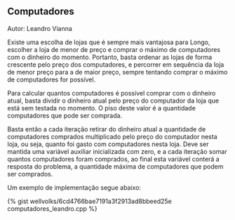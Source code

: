 ## Computadores
<div id="computadores"></div>

Autor: Leandro Vianna

Existe uma escolha de lojas que é sempre mais vantajosa para Longo, escolher a loja de menor de preço e comprar o máximo de computadores com o dinheiro do momento. Portanto, basta ordenar as lojas de forma crescente pelo preço dos computadores, e percorrer em sequência da loja de menor preço para a de maior preço, sempre tentando comprar o máximo de computadores for possível. 

Para calcular quantos computadores é possível comprar com o dinheiro atual, basta dividir o dinheiro atual pelo preço do computador da loja que está sem testada no momento. O piso deste valor é a quantidade computadores que pode ser comprada. 

Basta então a cada iteração retirar do dinheiro atual a quantidade de computadores comprados multiplicado pelo preço do computador nesta loja, ou seja, quanto foi gasto com computadores nesta loja. Deve ser mantida uma variável auxiliar inicializada com zero, e a cada iteração somar quantos computadores foram comprados, ao final esta variável conterá a resposta do problema, a quantidade máxima de computadores que podem ser comprados.


Um exemplo de implementação segue abaixo:

{% gist wellvolks/6cd4766bae7191a3f2913ad8bbeed25e computadores_leandro.cpp %}
